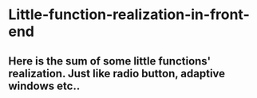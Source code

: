 # Little-function-realization-in-front-end
## Here is the sum of some little functions' realization. Just like radio button, adaptive windows etc..
